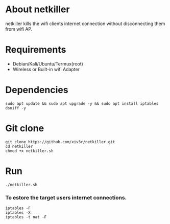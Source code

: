 # About netkiller
netkiller kills the wifi clients internet connection without disconnecting them from wifi AP.

# Requirements
- Debian/Kali/Ubuntu/Termux(root)
- Wireless or Built-in wifi Adapter

# Dependencies
```
sudo apt update && sudo apt upgrade -y && sudo apt install iptables dsniff -y
```
# Git clone
```
git clone https://github.com/xiv3r/netkiller.git
cd netkiller
chmod +x netkiller.sh
```
# Run
```
./netkiller.sh
```

### To estore the target users internet connections.
```
iptables -F
iptables -X
iptables -t nat -F
```
